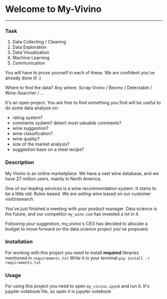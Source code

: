 # Welcome to My-Vivino
***

### Task
<ol>
<li>Data Collecting / Cleaning</li>
<li>Data Exploration</li>
<li>Data Visualization</li>
<li>Machine Learning</li>
<li>Communication</li>
</ol>
<p>You will have to prove yourself in each of these. We are confident you've already done it! :)</p>
<p>Where to find the data?
Any where. Scrap Vivino / Bevmo / Delectable / Wine-Searcher / ...</p>
<p>It's an open project. You are free to find something you find will be useful to do some data analysis on:</p>
<ul>
<li>rating system?</li>
<li>comments system? detect most valuable comments?</li>
<li>wine suggestion?</li>
<li>wine classification?</li>
<li>wine quality?</li>
<li>size of the market analysis?</li>
<li>suggestion base on a meal recipe?</li>
</ul>

### Description
<p>My Vivino is an online marketplace. We have a vast wine database, and we have 27 million users, mainly in North America.</p>
<p>One of our leading services is a wine recommendation system. It starts to be a little old. Rules-based. We are selling wine based on our customer visit/research.</p>
<p>You've just finished a meeting with your product manager. Data science is the future, and our competitor <code>my_wine.com</code> has invested a lot in it.</p>
<p>Following your suggestion, my_vivino's CEO has decided to allocate a budget to move forward on the data science project you've proposed.</p>

### Installation
For working with this project you need to install __required__ libraries mentioned in `requirements.txt`
Write it in your terminal
```pip install -r requirements.txt```

### Usage
For using this project you need to open `my_vivino.ipynb` and run it. It's jupyter notebook file, so open it in jupyter notebook
